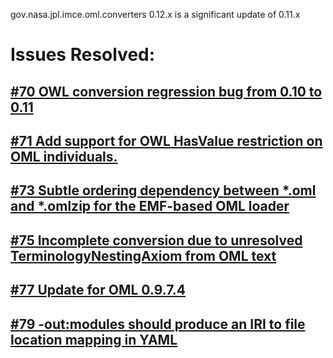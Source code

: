 gov.nasa.jpl.imce.oml.converters 0.12.x is a significant update of 0.11.x

# Issues Resolved:

## [#70 OWL conversion regression bug from 0.10 to 0.11](https://github.com/JPL-IMCE/gov.nasa.jpl.imce.oml.converters/issues/70)
          
## [#71 Add support for OWL HasValue restriction on OML individuals.](https://github.com/JPL-IMCE/gov.nasa.jpl.imce.oml.converters/issues/71)

## [#73 Subtle ordering dependency between *.oml and *.omlzip for the EMF-based OML loader](https://github.com/JPL-IMCE/gov.nasa.jpl.imce.oml.converters/issues/73)

## [#75 Incomplete conversion due to unresolved TerminologyNestingAxiom from OML text](https://github.com/JPL-IMCE/gov.nasa.jpl.imce.oml.converters/issues/75)

## [#77 Update for OML 0.9.7.4](https://github.com/JPL-IMCE/gov.nasa.jpl.imce.oml.converters/issues/77)

## [#79 -out:modules should produce an IRI to file location mapping in YAML](https://github.com/JPL-IMCE/gov.nasa.jpl.imce.oml.converters/issues/79)
